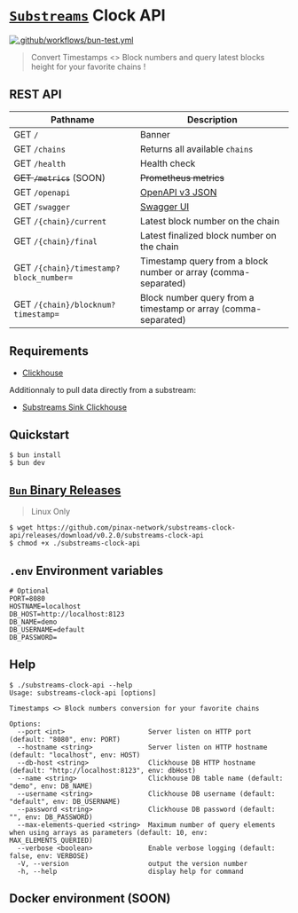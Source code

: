 # [`Substreams`](https://substreams.streamingfast.io/) Clock API

[![.github/workflows/bun-test.yml](https://github.com/pinax-network/substreams-clock-api/actions/workflows/bun-test.yml/badge.svg)](https://github.com/pinax-network/substreams-clock-api/actions/workflows/bun-test.yml)

> Convert Timestamps <> Block numbers and query latest blocks height for your favorite chains !

## REST API

| Pathname                                  | Description           |
|-------------------------------------------|-----------------------|
| GET `/`                                   | Banner
| GET `/chains`                             | Returns all available `chains`
| GET `/health`                             | Health check
| ~~GET `/metrics`~~ (SOON)                 | ~~Prometheus metrics~~
| GET `/openapi`                            | [OpenAPI v3 JSON](https://spec.openapis.org/oas/v3.0.0)
| GET `/swagger`                            | [Swagger UI](https://swagger.io/resources/open-api/)
| GET `/{chain}/current`                   | Latest block number on the chain
| GET `/{chain}/final`                      | Latest finalized block number on the chain
| GET `/{chain}/timestamp?block_number=`    | Timestamp query from a block number or array (comma-separated)
| GET `/{chain}/blocknum?timestamp=`        | Block number query from a timestamp or array (comma-separated)

## Requirements

- [Clickhouse](clickhouse.com/)

Additionnaly to pull data directly from a substream:
- [Substreams Sink Clickhouse](https://github.com/pinax-network/substreams-sink-clickhouse/)

## Quickstart

```console
$ bun install
$ bun dev
```

## [`Bun` Binary Releases](https://github.com/pinax-network/substreams-sink-websockets/releases)

> Linux Only

```console
$ wget https://github.com/pinax-network/substreams-clock-api/releases/download/v0.2.0/substreams-clock-api
$ chmod +x ./substreams-clock-api
```

## `.env` Environment variables

```env
# Optional
PORT=8080
HOSTNAME=localhost
DB_HOST=http://localhost:8123
DB_NAME=demo
DB_USERNAME=default
DB_PASSWORD=
```

## Help

```console
$ ./substreams-clock-api --help
Usage: substreams-clock-api [options]

Timestamps <> Block numbers conversion for your favorite chains

Options:
  --port <int>                     Server listen on HTTP port (default: "8080", env: PORT)
  --hostname <string>              Server listen on HTTP hostname (default: "localhost", env: HOST)
  --db-host <string>               Clickhouse DB HTTP hostname (default: "http://localhost:8123", env: dbHost)
  --name <string>                  Clickhouse DB table name (default: "demo", env: DB_NAME)
  --username <string>              Clickhouse DB username (default: "default", env: DB_USERNAME)
  --password <string>              Clickhouse DB password (default: "", env: DB_PASSWORD)
  --max-elements-queried <string>  Maximum number of query elements when using arrays as parameters (default: 10, env: MAX_ELEMENTS_QUERIED)
  --verbose <boolean>              Enable verbose logging (default: false, env: VERBOSE)
  -V, --version                    output the version number
  -h, --help                       display help for command
```

## Docker environment (SOON)

<!-- Pull from GitHub Container registry
```bash
docker pull ghcr.io/pinax-network/substreams-sink-websockets:latest
```

Build from source
```bash
docker build -t substreams-sink-websockets .
```

Run with `.env` file
```bash
docker run -it --rm --env-file .env ghcr.io/pinax-network/substreams-sink-websockets
``` -->
